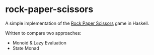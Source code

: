 # rock-paper-scissors

A simple implementation of the [Rock Paper Scissors](https://en.wikipedia.org/wiki/Rock%E2%80%93paper%E2%80%93scissors) game in Haskell.

Written to compare two approaches:
  - Monoid & Lazy Evaluation
  - State Monad
